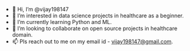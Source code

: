 - 👋 Hi, I’m @vijay198147
- 👀 I’m interested in data science projects in healthcare as a beginner.
- 🌱 I’m currently learning Python and ML.
- 💞️ I’m looking to collaborate on open source projects in healthcare domain.
- 📫 Pls reach out to me on my email id - vijay198147@gmail.com.

<!---
vijay198147/vijay198147 is a ✨ special ✨ repository because its `README.md` (this file) appears on your GitHub profile.
You can click the Preview link to take a look at your changes.
--->
